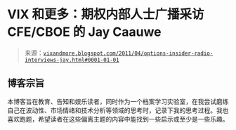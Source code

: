 <!--yml

分类：未分类

date: 2024-05-18 16:51:58

-->

# VIX 和更多：期权内部人士广播采访 CFE/CBOE 的 Jay Caauwe

> 来源：[`vixandmore.blogspot.com/2011/04/options-insider-radio-interviews-jay.html#0001-01-01`](http://vixandmore.blogspot.com/2011/04/options-insider-radio-interviews-jay.html#0001-01-01)

## 博客宗旨

本博客旨在教育、告知和娱乐读者，同时作为一个档案学习实验室，在我尝试磨练自己在波动性、市场情绪和技术分析等领域的思考时，记录下我的思考过程。我也喜欢跑题，希望读者在这些偏离主题的内容中能找到一些启示或至少是一些乐趣。
